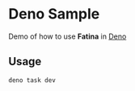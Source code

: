 # Deno Sample

Demo of how to use **Fatina** in [Deno](https://deno.land/)

## Usage

```sh
deno task dev
```
